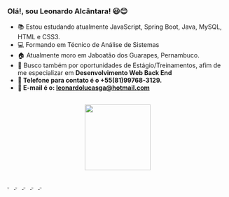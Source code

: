 ### Olá!, sou Leonardo Alcântara! 😃😊

-   📚   Estou estudando atualmente JavaScript, Spring Boot, Java, MySQL, HTML e CSS3.
- 	💻   Formando em Técnico de Análise de Sistemas
-   🏠   Atualmente moro em Jaboatão dos Guarapes, Pernambuco.     
-   💼   Busco também por oportunidades de Estágio/Treinamentos, afim de me especializar em <Strong> Desenvolvimento Web Back End<Strong/>
-   📱    Telefone para contato é o +55(81)99768-3129.
-   📧    E-mail é o: leonardolucasga@hotmail.com
  ##
  <div align="center">
  <a href="  <a href="https://github.com/leonardolucasga">
  <img height="150em" src="https://github-readme-stats.vercel.app/api/top-langs/?username=leonardolucasga&layout=compact&langs_count=7&theme=dark"/>
</div>

## 
<img width="3%" src="https://cdn.jsdelivr.net/gh/devicons/devicon/icons/html5/html5-original.svg">  
<img width="3%" src="https://cdn.jsdelivr.net/gh/devicons/devicon/icons/javascript/javascript-original.svg">  
<img width="3%" src="https://cdn.jsdelivr.net/gh/devicons/devicon/icons/css3/css3-original.svg">  
<img width="3%" src="https://cdn.jsdelivr.net/gh/devicons/devicon/icons/mysql/mysql-original.svg">
<img width="3%" src="https://cdn.jsdelivr.net/gh/devicons/devicon/icons/spring/spring-original.svg">
